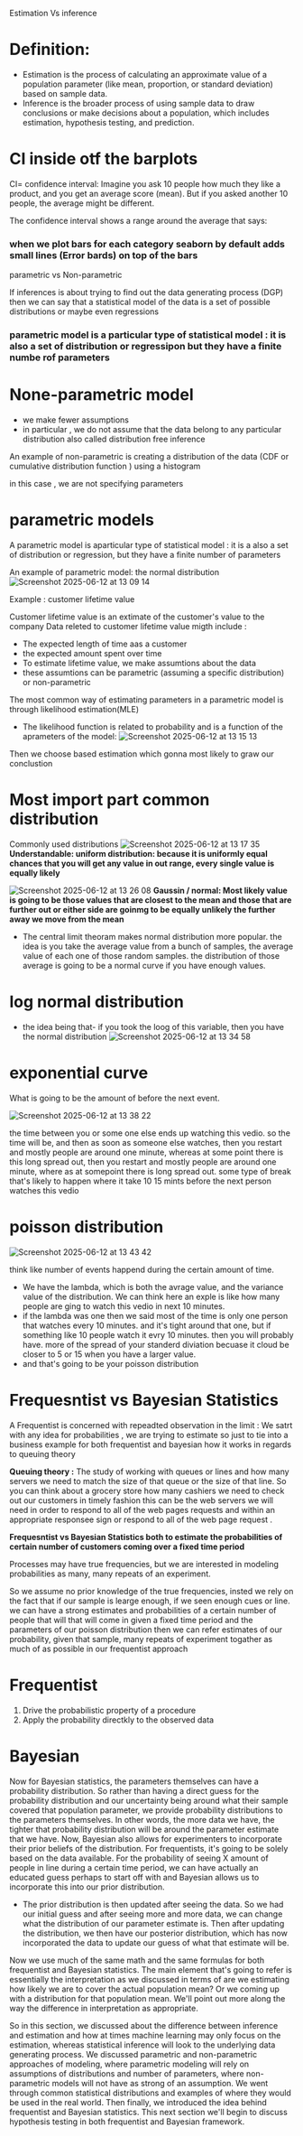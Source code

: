 Estimation Vs inference
# Definition:
- Estimation is the process of calculating an approximate value of a population parameter (like mean, proportion, or standard deviation) based on sample data.
- Inference is the broader process of using sample data to draw conclusions or make decisions about a population, which includes estimation, hypothesis testing, and prediction.









# CI inside otf the barplots 
CI= confidence interval: Imagine you ask 10 people how much they like a product, and you get an average score (mean). But if you asked another 10 people, the average might be different.

The confidence interval shows a range around the average that says:

### when we plot bars for each category seaborn by default adds small lines (Error bards) on top of the bars 

parametric vs Non-parametric

If inferences is about trying to find out the data generating process (DGP)
then we can say that a statistical model of the data is a set of possible distributions or maybe even regressions

### parametric model is a particular type of statistical model : it is also a set of distribution or regressipon but they have a finite numbe rof parameters 

# None-parametric model 
- we make fewer assumptions
- in particular , we do not assume that the data belong to any particular distribution also called distribution free inference

An example of non-parametric is creating a distribution of the data (CDF or cumulative distribution function ) using a histogram

in this case , we are not specifying parameters 

# parametric models 
A parametric model is aparticular type of statistical model : it is a also a set of distribution or regression, but they have a finite number of parameters

An example of parametric model: the normal distribution 
![Screenshot 2025-06-12 at 13 09 14](https://github.com/user-attachments/assets/c53ef797-fbaa-4fd0-b3ec-2a49598931c8)

Example : customer lifetime value

Customer lifetime value is an extimate of the customer's value to the company 
Data releted to customer lifetime value migth include :
- The expected length of time aas a customer 
- the expected amount spent over time
- To estimate lifetime value, we make assumtions about the data
- these assumtions can be parametric (assuming a specific distribution) or non-parametric

The most common way of estimating parameters in a parametric model is through likelihood estimation(MLE)
- The likelihood function is related to probability and is a function of the aprameters of the model:
![Screenshot 2025-06-12 at 13 15 13](https://github.com/user-attachments/assets/168c0a33-4618-493d-8157-a394f8ff1f23)

Then we choose based estimation which gonna most likely to graw our conclustion 



# Most import part common distribution 

Commonly used distributions
![Screenshot 2025-06-12 at 13 17 35](https://github.com/user-attachments/assets/5d0d831d-88e1-484b-955c-513ceb8dcd10)
**Understandable: uniform distribution: because it is uniformly equal chances that you will get any value in out range, every single value is equally likely** 

![Screenshot 2025-06-12 at 13 26 08](https://github.com/user-attachments/assets/be606a57-f499-4fb5-92ea-438a1512f0dc)
**Gaussin / normal: Most likely value is going to be those values that are closest to the mean and those that are further out or either side are goinmg to be equally unlikely the further away we move from the mean**

- The central limit theoram makes normal distribution more popular. the idea is you take the average value from a bunch of samples, the average value of each one of those random samples. the distribution of those average is going to be a normal curve if you have enough values.

# log normal distribution
- the idea being that- if you took the loog of this variable, then you have the normal distribution
  ![Screenshot 2025-06-12 at 13 34 58](https://github.com/user-attachments/assets/c56fa367-e844-4ae1-a88f-34de259aefd8)

#  exponential curve 

What is going to be the amount of before the next event. 

![Screenshot 2025-06-12 at 13 38 22](https://github.com/user-attachments/assets/705076a8-d5ea-40e4-adea-f8389f114e45)

the time between you or some one else ends up watching this vedio. so the time will be, and then as soon as someone else watches, then you restart and mostly people are around one minute, whereas at some point there is  this long spread out, then you restart and mostly people are around one minute, where as at somepoint there is long spread out. some type of break that's likely to happen where it take 10 15 mints before the next person watches this vedio 

# poisson distribution

![Screenshot 2025-06-12 at 13 43 42](https://github.com/user-attachments/assets/99b54803-a016-495e-ad4f-25913bc80580)

think like number of events happend during the certain amount of time.
- We have the lambda, which is both the avrage value, and the variance value of the distribution. We can think here an exple is like how many people are ging to watch this vedio in next 10 minutes.
- if the lambda was one then we said most of the time is only one person that watches every 10 minutes. and it's tight around that one, but if something like 10 people watch it evry 10 minutes. then you will probably have. more of the spread of your standerd diviation becuase it cloud be closer to 5 or 15 when you have a larger value.
- and that's going to be your poisson distribution


# Frequesntist vs Bayesian Statistics 
A Frequentist is concerned with repeadted observation in the limit : We satrt with any idea for probabilities , we are trying to estimate so just to tie into a business example for both frequentist and bayesian how it works in regards to queuing theory 

**Queuing theory :** The study of working with queues or lines and how many servers we need to match the size of that queue or the size of that line.
So you can think about a grocery store how many cashiers we need to check out our customers in timely fashion this can be the web servers we will need in order to respond to all of the web pages requests and within an appropriate responsee sign or respond to all of the web page request . 


**Frequesntist vs Bayesian Statistics both to estimate the probabilities of certain number of customers coming over a fixed time period**

Processes may have true frequencies, but we are interested in modeling probabilities as many, many repeats of an experiment. 

So we assume no prior knowledge of the true frequencies, insted we rely on the fact that if our sample is learge enough, if we seen enough cues or line. we can have a strong estimates and probabilities of a certain number of people that will that will come in given a fixed time period and the parameters of our poisson distribution then we can refer estimates of our probability, given that sample, many repeats of experiment togather as much of as possible in our frequentist approach 


# Frequentist
1. Drive the probabilistic property of a procedure
2. Apply the probability directkly to the observed data

# Bayesian 
Now for Bayesian statistics, the parameters themselves can have a probability distribution. So rather than having a direct guess for the probability distribution and our uncertainty being around what their sample covered that population parameter, we provide probability distributions to the parameters themselves. In other words, the more data we have, the tighter that probability distribution will be around the parameter estimate that we have. Now, Bayesian also allows for experimenters to incorporate their prior beliefs of the distribution. For frequentists, it's going to be solely based on the data available. For the probability of seeing X amount of people in line during a certain time period, we can have actually an educated guess perhaps to start off with and Bayesian allows us to incorporate this into our prior distribution. 

- The prior distribution is then updated after seeing the data. So we had our initial guess and after seeing more and more data, we can change what the distribution of our parameter estimate is. Then after updating the distribution, we then have our posterior distribution, which has now incorporated the data to update our guess of what that estimate will be.

Now we use much of the same math and the same formulas for both frequentist and Bayesian statistics. The main element that's going to refer is essentially the interpretation as we discussed in terms of are we estimating how likely we are to cover the actual population mean? Or we coming up with a distribution for that population mean. We'll point out more along the way the difference in interpretation as appropriate. 


So in this section, we discussed about the difference between inference and estimation and how at times machine learning may only focus on the estimation, whereas statistical inference will look to the underlying data generating process. We discussed parametric and non-parametric approaches of modeling, where parametric modeling will rely on assumptions of distributions and number of parameters, where non-parametric models will not have as strong of an assumption. We went through common statistical distributions and examples of where they would be used in the real world. Then finally, we introduced the idea behind frequentist and Bayesian statistics. This next section we'll begin to discuss hypothesis testing in both frequentist and Bayesian framework.


